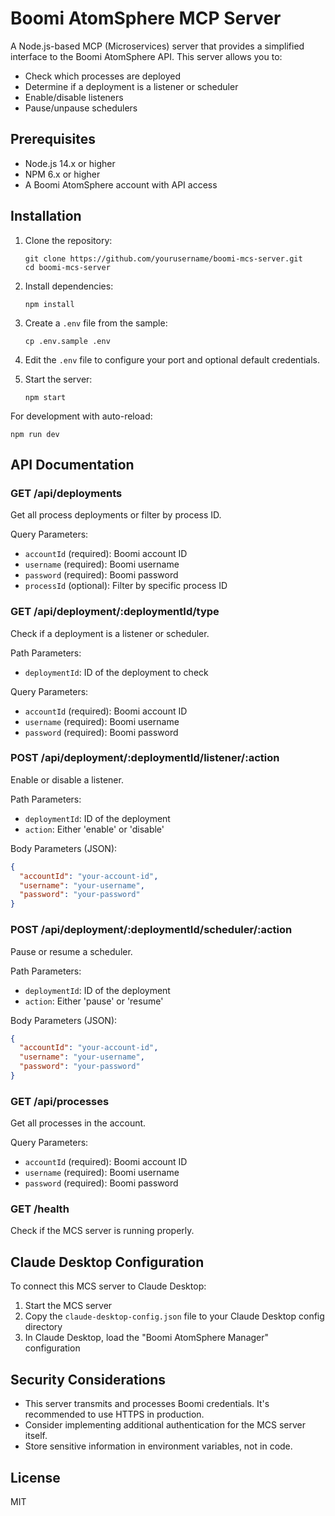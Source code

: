 # Boomi AtomSphere MCP Server

A Node.js-based MCP (Microservices) server that provides a simplified interface to the Boomi AtomSphere API. This server allows you to:

- Check which processes are deployed
- Determine if a deployment is a listener or scheduler
- Enable/disable listeners
- Pause/unpause schedulers

## Prerequisites

- Node.js 14.x or higher
- NPM 6.x or higher
- A Boomi AtomSphere account with API access

## Installation

1. Clone the repository:
   ```
   git clone https://github.com/yourusername/boomi-mcs-server.git
   cd boomi-mcs-server
   ```

2. Install dependencies:
   ```
   npm install
   ```

3. Create a `.env` file from the sample:
   ```
   cp .env.sample .env
   ```

4. Edit the `.env` file to configure your port and optional default credentials.

5. Start the server:
   ```
   npm start
   ```

For development with auto-reload:
```
npm run dev
```

## API Documentation

### GET /api/deployments
Get all process deployments or filter by process ID.

Query Parameters:
- `accountId` (required): Boomi account ID
- `username` (required): Boomi username  
- `password` (required): Boomi password
- `processId` (optional): Filter by specific process ID

### GET /api/deployment/:deploymentId/type
Check if a deployment is a listener or scheduler.

Path Parameters:
- `deploymentId`: ID of the deployment to check

Query Parameters:
- `accountId` (required): Boomi account ID
- `username` (required): Boomi username
- `password` (required): Boomi password

### POST /api/deployment/:deploymentId/listener/:action
Enable or disable a listener.

Path Parameters:
- `deploymentId`: ID of the deployment
- `action`: Either 'enable' or 'disable'

Body Parameters (JSON):
```json
{
  "accountId": "your-account-id",
  "username": "your-username", 
  "password": "your-password"
}
```

### POST /api/deployment/:deploymentId/scheduler/:action
Pause or resume a scheduler.

Path Parameters:
- `deploymentId`: ID of the deployment
- `action`: Either 'pause' or 'resume'

Body Parameters (JSON):
```json
{
  "accountId": "your-account-id",
  "username": "your-username",
  "password": "your-password" 
}
```

### GET /api/processes
Get all processes in the account.

Query Parameters:
- `accountId` (required): Boomi account ID
- `username` (required): Boomi username
- `password` (required): Boomi password

### GET /health
Check if the MCS server is running properly.

## Claude Desktop Configuration

To connect this MCS server to Claude Desktop:

1. Start the MCS server
2. Copy the `claude-desktop-config.json` file to your Claude Desktop config directory
3. In Claude Desktop, load the "Boomi AtomSphere Manager" configuration

## Security Considerations

- This server transmits and processes Boomi credentials. It's recommended to use HTTPS in production.
- Consider implementing additional authentication for the MCS server itself.
- Store sensitive information in environment variables, not in code.

## License

MIT
